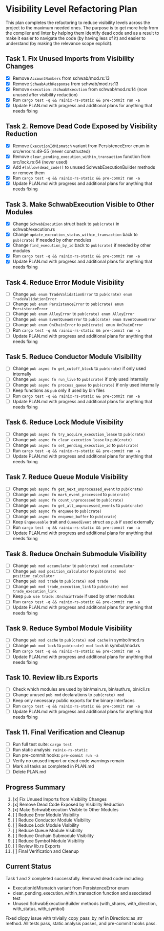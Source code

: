 # Visibility Level Refactoring Plan

This plan completes the refactoring to reduce visibility levels across the
project to the maximum needed ones. The purpose is to get more help from the
compiler and linter by helping them identify dead code and as a result to make
it easier to navigate the code (by having less of it) and easier to understand
(by making the relevance scope explicit).

## Task 1. Fix Unused Imports from Visibility Changes

- [x] Remove `AccountNumbers` from schwab/mod.rs:13
- [x] Remove `SchwabAuthResponse` from schwab/mod.rs:13
- [x] Remove `execution::SchwabExecution` from schwab/mod.rs:14 (now unused
      after visibility reduction)
- [x] Run `cargo test -q && rainix-rs-static && pre-commit run -a`
- [x] Update PLAN.md with progress and additional plans for anything that needs
      fixing

## Task 2. Remove Dead Code Exposed by Visibility Reduction

- [x] Remove `ExecutionIdMismatch` variant from PersistenceError enum in
      src/error.rs:49-55 (never constructed)
- [x] Remove `clear_pending_execution_within_transaction` function from
      src/lock.rs:64 (never used)
- [x] Add `#[allow(dead_code)]` to unused SchwabExecutionBuilder methods or
      remove them
- [x] Run `cargo test -q && rainix-rs-static && pre-commit run -a`
- [x] Update PLAN.md with progress and additional plans for anything that needs
      fixing

## Task 3. Make SchwabExecution Visible to Other Modules

- [x] Change `SchwabExecution` struct back to `pub(crate)` in
      schwab/execution.rs
- [x] Change `update_execution_status_within_transaction` back to `pub(crate)`
      if needed by other modules
- [x] Change `find_execution_by_id` back to `pub(crate)` if needed by other
      modules
- [x] Run `cargo test -q && rainix-rs-static && pre-commit run -a`
- [x] Update PLAN.md with progress and additional plans for anything that needs
      fixing

## Task 4. Reduce Error Module Visibility

- [ ] Change `pub enum TradeValidationError` to
      `pub(crate) enum TradeValidationError`
- [ ] Change `pub enum PersistenceError` to `pub(crate) enum PersistenceError`
- [ ] Change `pub enum AlloyError` to `pub(crate) enum AlloyError`
- [ ] Change `pub enum EventQueueError` to `pub(crate) enum EventQueueError`
- [ ] Change `pub enum OnChainError` to `pub(crate) enum OnChainError`
- [ ] Run `cargo test -q && rainix-rs-static && pre-commit run -a`
- [ ] Update PLAN.md with progress and additional plans for anything that needs
      fixing

## Task 5. Reduce Conductor Module Visibility

- [ ] Change `pub async fn get_cutoff_block` to `pub(crate)` if only used
      internally
- [ ] Change `pub async fn run_live` to `pub(crate)` if only used internally
- [ ] Change `pub async fn process_queue` to `pub(crate)` if only used
      internally
- [ ] Keep functions as `pub` only if used by bin files
- [ ] Run `cargo test -q && rainix-rs-static && pre-commit run -a`
- [ ] Update PLAN.md with progress and additional plans for anything that needs
      fixing

## Task 6. Reduce Lock Module Visibility

- [ ] Change `pub async fn try_acquire_execution_lease` to `pub(crate)`
- [ ] Change `pub async fn clear_execution_lease` to `pub(crate)`
- [ ] Change `pub async fn set_pending_execution_id` to `pub(crate)`
- [ ] Run `cargo test -q && rainix-rs-static && pre-commit run -a`
- [ ] Update PLAN.md with progress and additional plans for anything that needs
      fixing

## Task 7. Reduce Queue Module Visibility

- [ ] Change `pub async fn get_next_unprocessed_event` to `pub(crate)`
- [ ] Change `pub async fn mark_event_processed` to `pub(crate)`
- [ ] Change `pub async fn count_unprocessed` to `pub(crate)`
- [ ] Change `pub async fn get_all_unprocessed_events` to `pub(crate)`
- [ ] Change `pub async fn enqueue` to `pub(crate)`
- [ ] Change `pub async fn enqueue_buffer` to `pub(crate)`
- [ ] Keep `Enqueueable` trait and `QueuedEvent` struct as `pub` if used
      externally
- [ ] Run `cargo test -q && rainix-rs-static && pre-commit run -a`
- [ ] Update PLAN.md with progress and additional plans for anything that needs
      fixing

## Task 8. Reduce Onchain Submodule Visibility

- [ ] Change `pub mod accumulator` to `pub(crate) mod accumulator`
- [ ] Change `pub mod position_calculator` to
      `pub(crate) mod position_calculator`
- [ ] Change `pub mod trade` to `pub(crate) mod trade`
- [ ] Change `pub mod trade_execution_link` to
      `pub(crate) mod trade_execution_link`
- [ ] Keep `pub use trade::OnchainTrade` if used by other modules
- [ ] Run `cargo test -q && rainix-rs-static && pre-commit run -a`
- [ ] Update PLAN.md with progress and additional plans for anything that needs
      fixing

## Task 9. Reduce Symbol Module Visibility

- [ ] Change `pub mod cache` to `pub(crate) mod cache` in symbol/mod.rs
- [ ] Change `pub mod lock` to `pub(crate) mod lock` in symbol/mod.rs
- [ ] Run `cargo test -q && rainix-rs-static && pre-commit run -a`
- [ ] Update PLAN.md with progress and additional plans for anything that needs
      fixing

## Task 10. Review lib.rs Exports

- [ ] Check which modules are used by bin/main.rs, bin/auth.rs, bin/cli.rs
- [ ] Change unused `pub mod` declarations to `pub(crate) mod`
- [ ] Keep only necessary public exports for the binary interfaces
- [ ] Run `cargo test -q && rainix-rs-static && pre-commit run -a`
- [ ] Update PLAN.md with progress and additional plans for anything that needs
      fixing

## Task 11. Final Verification and Cleanup

- [ ] Run full test suite: `cargo test`
- [ ] Run static analysis: `rainix-rs-static`
- [ ] Run pre-commit hooks: `pre-commit run -a`
- [ ] Verify no unused import or dead code warnings remain
- [ ] Mark all tasks as completed in PLAN.md
- [ ] Delete PLAN.md

## Progress Summary

1. [x] Fix Unused Imports from Visibility Changes
2. [x] Remove Dead Code Exposed by Visibility Reduction
3. [x] Make SchwabExecution Visible to Other Modules
4. [ ] Reduce Error Module Visibility
5. [ ] Reduce Conductor Module Visibility
6. [ ] Reduce Lock Module Visibility
7. [ ] Reduce Queue Module Visibility
8. [ ] Reduce Onchain Submodule Visibility
9. [ ] Reduce Symbol Module Visibility
10. [ ] Review lib.rs Exports
11. [ ] Final Verification and Cleanup

## Current Status

Task 1 and 2 completed successfully. Removed dead code including:

- ExecutionIdMismatch variant from PersistenceError enum
- clear_pending_execution_within_transaction function and associated test
- Unused SchwabExecutionBuilder methods (with_shares, with_direction,
  with_status, with_symbol)

Fixed clippy issue with trivially_copy_pass_by_ref in Direction::as_str method.
All tests pass, static analysis passes, and pre-commit hooks pass.
